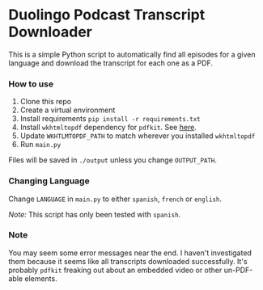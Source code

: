 # Duolingo Podcast Transcript Downloader

This is a simple Python script to automatically find all episodes for a given 
language and download the transcript for each one as a PDF.

### How to use

1. Clone this repo
2. Create a virtual environment
3. Install requirements `pip install -r requirements.txt`
4. Install `wkhtmltopdf` dependency for `pdfkit`. See [here](https://wkhtmltopdf.org/downloads.html).
5. Update `WKHTLMTOPDF_PATH` to match wherever you installed `wkhtmltopdf`
6. Run `main.py`

Files will be saved in `./output` unless you change `OUTPUT_PATH`.

### Changing Language

Change `LANGUAGE` in `main.py` to either `spanish`, `french` or `english`. 

_Note:_ This script has only been tested with `spanish`.


### Note

You may seem some error messages near the end. I haven't investigated them because 
it seems like all transcripts downloaded successfully. It's probably `pdfkit`
freaking out about an embedded video or other un-PDF-able elements.
